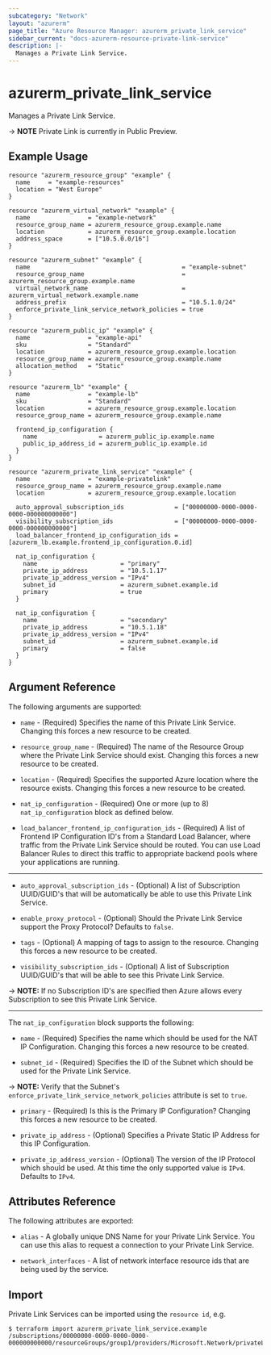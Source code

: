 ```yaml
---
subcategory: "Network"
layout: "azurerm"
page_title: "Azure Resource Manager: azurerm_private_link_service"
sidebar_current: "docs-azurerm-resource-private-link-service"
description: |-
  Manages a Private Link Service.
---
```


# azurerm_private_link_service

Manages a Private Link Service.

-> **NOTE** Private Link is currently in Public Preview.

## Example Usage

```hcl
resource "azurerm_resource_group" "example" {
  name     = "example-resources"
  location = "West Europe"
}

resource "azurerm_virtual_network" "example" {
  name                = "example-network"
  resource_group_name = azurerm_resource_group.example.name
  location            = azurerm_resource_group.example.location
  address_space       = ["10.5.0.0/16"]
}

resource "azurerm_subnet" "example" {
  name                                          = "example-subnet"
  resource_group_name                           = azurerm_resource_group.example.name
  virtual_network_name                          = azurerm_virtual_network.example.name
  address_prefix                                = "10.5.1.0/24"
  enforce_private_link_service_network_policies = true
}

resource "azurerm_public_ip" "example" {
  name                = "example-api"
  sku                 = "Standard"
  location            = azurerm_resource_group.example.location
  resource_group_name = azurerm_resource_group.example.name
  allocation_method   = "Static"
}

resource "azurerm_lb" "example" {
  name                = "example-lb"
  sku                 = "Standard"
  location            = azurerm_resource_group.example.location
  resource_group_name = azurerm_resource_group.example.name

  frontend_ip_configuration {
    name                 = azurerm_public_ip.example.name
    public_ip_address_id = azurerm_public_ip.example.id
  }
}

resource "azurerm_private_link_service" "example" {
  name                = "example-privatelink"
  resource_group_name = azurerm_resource_group.example.name
  location            = azurerm_resource_group.example.location

  auto_approval_subscription_ids              = ["00000000-0000-0000-0000-000000000000"]
  visibility_subscription_ids                 = ["00000000-0000-0000-0000-000000000000"]
  load_balancer_frontend_ip_configuration_ids = [azurerm_lb.example.frontend_ip_configuration.0.id]

  nat_ip_configuration {
    name                       = "primary"
    private_ip_address         = "10.5.1.17"
    private_ip_address_version = "IPv4"
    subnet_id                  = azurerm_subnet.example.id
    primary                    = true
  }

  nat_ip_configuration {
    name                       = "secondary"
    private_ip_address         = "10.5.1.18"
    private_ip_address_version = "IPv4"
    subnet_id                  = azurerm_subnet.example.id
    primary                    = false
  }
}
```

## Argument Reference

The following arguments are supported:

* `name` - (Required) Specifies the name of this Private Link Service. Changing this forces a new resource to be created.

* `resource_group_name` - (Required) The name of the Resource Group where the Private Link Service should exist. Changing this forces a new resource to be created.

* `location` - (Required) Specifies the supported Azure location where the resource exists. Changing this forces a new resource to be created.

* `nat_ip_configuration` - (Required) One or more (up to 8) `nat_ip_configuration` block as defined below.

* `load_balancer_frontend_ip_configuration_ids` - (Required) A list of Frontend IP Configuration ID's from a Standard Load Balancer, where traffic from the Private Link Service should be routed. You can use Load Balancer Rules to direct this traffic to appropriate backend pools where your applications are running. 

---

* `auto_approval_subscription_ids` - (Optional) A list of Subscription UUID/GUID's that will be automatically be able to use this Private Link Service.

* `enable_proxy_protocol` - (Optional) Should the Private Link Service support the Proxy Protocol? Defaults to `false`.

* `tags` - (Optional) A mapping of tags to assign to the resource. Changing this forces a new resource to be created.

* `visibility_subscription_ids` - (Optional) A list of Subscription UUID/GUID's that will be able to see this Private Link Service.

-> **NOTE:** If no Subscription ID's are specified then Azure allows every Subscription to see this Private Link Service.

---

The `nat_ip_configuration` block supports the following:

* `name` - (Required) Specifies the name which should be used for the NAT IP Configuration. Changing this forces a new resource to be created.

* `subnet_id` - (Required) Specifies the ID of the Subnet which should be used for the Private Link Service.

-> **NOTE:** Verify that the Subnet's `enforce_private_link_service_network_policies` attribute is set to `true`.

* `primary` - (Required) Is this is the Primary IP Configuration? Changing this forces a new resource to be created.

* `private_ip_address` - (Optional) Specifies a Private Static IP Address for this IP Configuration.

* `private_ip_address_version` - (Optional) The version of the IP Protocol which should be used. At this time the only supported value is `IPv4`. Defaults to `IPv4`.

## Attributes Reference

The following attributes are exported:

* `alias` - A globally unique DNS Name for your Private Link Service. You can use this alias to request a connection to your Private Link Service.

* `network_interfaces` - A list of network interface resource ids that are being used by the service.

## Import

Private Link Services can be imported using the `resource id`, e.g.

```shell
$ terraform import azurerm_private_link_service.example /subscriptions/00000000-0000-0000-0000-000000000000/resourceGroups/group1/providers/Microsoft.Network/privateLinkServices/service1
```
